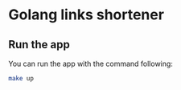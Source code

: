 # Golang links shortener

## Run the app

You can run the app with the command following:
```bash
make up
```